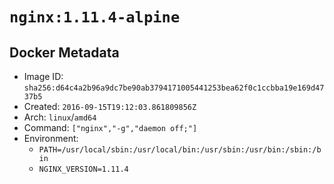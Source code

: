 # `nginx:1.11.4-alpine`

## Docker Metadata

- Image ID: `sha256:d64c4a2b96a9dc7be90ab3794171005441253bea62f0c1ccbba19e169d4737b5`
- Created: `2016-09-15T19:12:03.861809856Z`
- Arch: `linux`/`amd64`
- Command: `["nginx","-g","daemon off;"]`
- Environment:
  - `PATH=/usr/local/sbin:/usr/local/bin:/usr/sbin:/usr/bin:/sbin:/bin`
  - `NGINX_VERSION=1.11.4`
